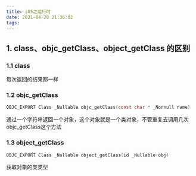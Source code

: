 ```yaml
---
title: iOS之运行时
date: 2021-04-20 21:36:02
tags:  
---
```


## 1. class、objc_getClass、object_getClass 的区别

### 1.1 class

每次返回的结果都一样

### 1.2 objc_getClass

```objective-c
OBJC_EXPORT Class _Nullable objc_getClass(const char * _Nonnull name)
```

通过一个字符串返回一个对象，这个对象就是一个类对象，不管重复去调用几次objc_getClass这个方法

### 1.3 object_getClass

```objective-c
OBJC_EXPORT Class _Nullable object_getClass(id _Nullable obj) 
```

获取对象的类类型

